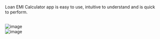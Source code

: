 Loan EMI Calculator app is easy to use, intuitive to understand and is quick to perform. <br><br>

![image](https://user-images.githubusercontent.com/67042828/124507595-b9d92180-ddeb-11eb-909c-2ad7a0627dec.png) <br>
![image](https://user-images.githubusercontent.com/67042828/124507606-be9dd580-ddeb-11eb-8f80-bcb4fee77c50.png)
